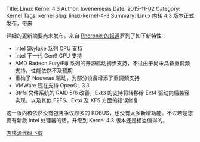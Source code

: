 ﻿Title: Linux Kernel 4.3
Author: lovenemesis
Date: 2015-11-02
Category: Kernel
Tags: kernel
Slug: linux-kernel-4-3
Summary: Linux 内核 4.3 版本正式发布，带来

详细的更新摘要尚未发布，来自 [Phoronix 的报道](http://www.phoronix.com/scan.php?page=article&item=linux-43-features&num=1)罗列了如下新特性：

* Intel Skylake 系列 CPU 支持
* Intel 下一代 Gen9 GPU 支持
* AMD Radeon Fury/Fiji 系列的开源驱动初步支持，不过由于尚未具备重调频支持，性能依然不及预期
* 重构了 Nouveau 驱动，为部分设备增添了重调频支持
* VMWare 现在支持 OpenGL 3.3
* Btrfs 文件系统的 RAID 5/6 改善，Ext3 的支持将转移给 Ext4 驱动向后兼容实现，以及其他 F2FS、Ext4 及 XFS 方面的错误修复

这一版内核依然没有包含争议颇多的 KDBUS，也没有太多新增功能。不过若是您拥有新款 Intel 处理器的话，升级到 Kernel 4.3 版本还是相当值得的。

[内核源代码下载](https://cdn.kernel.org/pub/linux/kernel/v4.x/linux-4.3.tar.xz)

